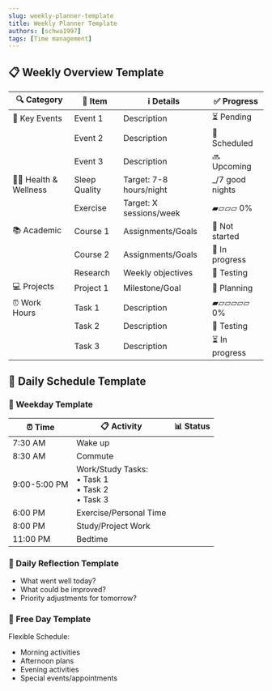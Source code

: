 ```yaml
---
slug: weekly-planner-template
title: Weekly Planner Template
authors: [schwa1997]
tags: [Time management]
---
```


## 📋 Weekly Overview Template
| 🔍 Category | 📝 Item | ℹ️ Details | ✅ Progress |
|----------|------|---------|------------|
| 🎉 Key Events | Event 1 | Description | ⏳ Pending |
| | Event 2 | Description | 📅 Scheduled |
| | Event 3 | Description | 🔜 Upcoming |
| 🧘‍♀️ Health & Wellness | Sleep Quality | Target: 7-8 hours/night | _/7 good nights |
| | Exercise | Target: X sessions/week | ▰▱▱▱ 0% |
| 📚 Academic | Course 1 | Assignments/Goals | 🚫 Not started |
| | Course 2 | Assignments/Goals | 🔄 In progress |
| | Research | Weekly objectives | 🧪 Testing |
| 💻 Projects | Project 1 | Milestone/Goal | 🎨 Planning |
| ⏰ Work Hours | Task 1 | Description | ▰▱▱▱▱▱ 0% |
| | Task 2 | Description | 🧪 Testing |
| | Task 3 | Description | ⏳ In progress |

## 📆 Daily Schedule Template

### 🌅 Weekday Template
| ⏰ Time | 📋 Activity | 📊 Status |
|---------------|---------------------------|--------|
| 7:30 AM | Wake up | |
| 8:30 AM | Commute | |
| 9:00-5:00 PM | Work/Study Tasks:<br/>• Task 1<br/>• Task 2<br/>• Task 3 | |
| 6:00 PM | Exercise/Personal Time | |
| 8:00 PM | Study/Project Work | |
| 11:00 PM | Bedtime | |

### 📝 Daily Reflection Template
- What went well today?
- What could be improved?
- Priority adjustments for tomorrow?

### 🎉 Free Day Template
Flexible Schedule:
- Morning activities
- Afternoon plans
- Evening activities
- Special events/appointments
